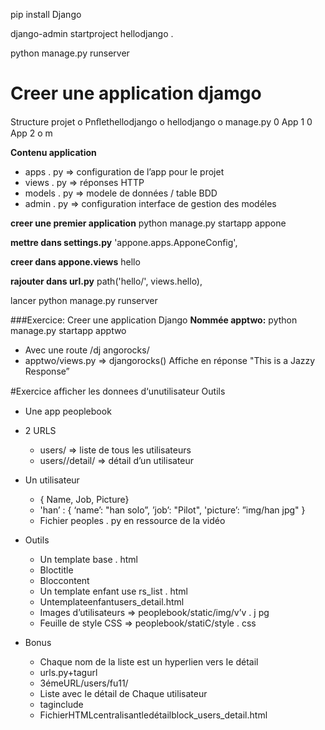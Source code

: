 pip install Django

django-admin startproject hellodjango .

python manage.py runserver

# Creer une application djamgo
Structure projet
o Pnﬂethellodjango
o hellodjango
o manage.py
0 App 1
0 App 2
o m

__Contenu application__
- apps . py => configuration de l’app pour le projet
- views . py => réponses HTTP
- models . py => modele de données / table BDD
- admin . py => configuration interface de gestion des modéles

__creer une premier application__
python manage.py startapp appone

__mettre dans settings.py__
'appone.apps.ApponeConfig',

__creer dans appone.views__
hello

__rajouter dans url.py__
path('hello/', views.hello),

lancer python manage.py runserver

###Exercice: Creer une application Django
__Nommée apptwo:__ 
python manage.py startapp apptwo


- Avec une route /dj angorocks/
- apptwo/views.py => djangorocks()
Affiche en réponse "This is a Jazzy Response”

#Exercice afﬁcher les donnees d‘unutilisateur
Outils
- Une app peoplebook

- 2 URLS
    - users/ => liste de tous les utilisateurs
    - users/<name>/detail/ => détail d’un utilisateur

- Un utilisateur
    - { Name, Job, Picture}
    - 'han’ : { ‘name’: "han solo”, ’job’: "Pilot", 'picture’: ”img/han jpg" }
    - Fichier peoples . py en ressource de la vidéo
    
    
- Outils
    - Un template base . html
    - Bloctitle
    - Bloccontent
    - Un template enfant use rs_list . html
    - Untemplateenfantusers_detail.html
    - Images d’utilisateurs => peoplebook/static/img/v’v . j pg
    - Feuille de style CSS => peoplebook/statiC/style . css    
    
- Bonus
    - Chaque nom de la liste est un hyperlien vers Ie détail
    - urls.py+tagurl
    - 3émeURL/users/fu11/
    - Liste avec Ie détail de Chaque utilisateur
    - taginclude
    - FichierHTMLcentralisantledétailblock_users_detail.html    
